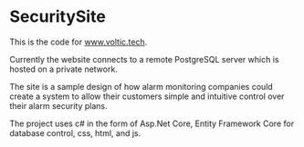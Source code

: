 # SecuritySite
This is the code for www.voltic.tech.

Currently the website connects to a remote PostgreSQL server which is hosted on a private network.

The site is a sample design of how alarm monitoring companies could create a system to allow their customers simple and intuitive control over their alarm security plans.

The project uses c# in the form of Asp.Net Core, Entity Framework Core for database control, css, html, and js.

